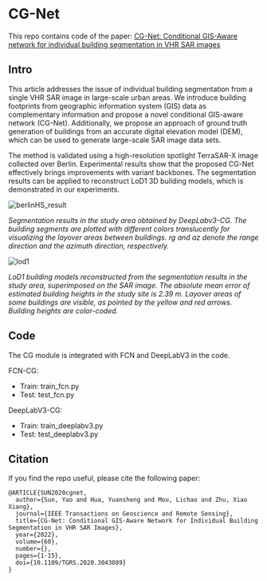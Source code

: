 # CG-Net
This repo contains code of the paper: [CG-Net: Conditional GIS-Aware network for individual building segmentation in VHR SAR images](https://ieeexplore.ieee.org/document/9321533)

## Intro
This article addresses the issue of individual building segmentation from a single VHR SAR image in large-scale urban areas. We introduce building footprints from geographic information system (GIS) data as complementary information and propose a novel conditional GIS-aware network (CG-Net). Additionally, we propose an approach of ground truth generation of buildings from an accurate digital elevation model (DEM), which can be used to generate large-scale SAR image data sets. 

The method is validated using a high-resolution spotlight TerraSAR-X image collected over Berlin. Experimental results show that the proposed CG-Net effectively brings improvements with variant backbones. The segmentation results can be applied to reconstruct LoD1 3D building models, which is demonstrated in our experiments.

![berlinHS_result](https://ieeexplore.ieee.org/mediastore_new/IEEE/content/media/36/9633014/9321533/zhu17-3043089-large.gif)

*Segmentation results in the study area obtained by DeepLabv3-CG. The building segments are plotted with different colors translucently for visualizing the layover areas between buildings. rg and az denote the range direction and the azimuth direction, respectively.*

![lod1](https://ieeexplore.ieee.org/mediastore_new/IEEE/content/media/36/9633014/9321533/zhu18-3043089-large.gif)

*LoD1 building models reconstructed from the segmentation results in the study area, superimposed on the SAR image. The absolute mean error of estimated building heights in the study site is 2.39 m. Layover areas of some buildings are visible, as pointed by the yellow and red arrows. Building heights are color-coded.*

## Code 
The CG module is integrated with FCN and DeepLabV3 in the code.

FCN-CG: 

* Train: train_fcn.py 
* Test: test_fcn.py

DeepLabV3-CG: 

* Train: train_deeplabv3.py
* Test: test_deeplabv3.py
## Citation

If you find the repo useful, please cite the following paper:

```
@ARTICLE{SUN2020cgnet,
  author={Sun, Yao and Hua, Yuansheng and Mou, Lichao and Zhu, Xiao Xiang},
  journal={IEEE Transactions on Geoscience and Remote Sensing}, 
  title={CG-Net: Conditional GIS-Aware Network for Individual Building Segmentation in VHR SAR Images}, 
  year={2022},
  volume={60},
  number={},
  pages={1-15},
  doi={10.1109/TGRS.2020.3043089}
}
```

